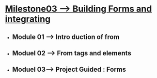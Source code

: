  # <ins> Milestone03 --> Building Forms and integrating
 </ins>
 
- ## Module 01 --> Intro duction of from
- ## Moduel 02 --> From tags and elements
- ## Moduel 03--> Project Guided : Forms


 